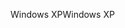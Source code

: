 <span data-ttu-id="f7ab1-101">Windows XP</span><span class="sxs-lookup"><span data-stu-id="f7ab1-101">Windows XP</span></span>